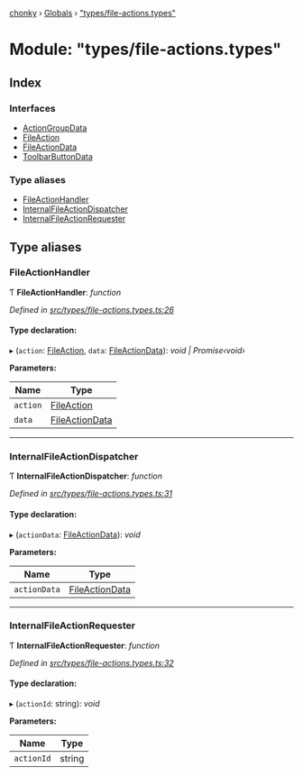 [chonky](../README.md) › [Globals](../globals.md) › ["types/file-actions.types"](_types_file_actions_types_.md)

# Module: "types/file-actions.types"

## Index

### Interfaces

* [ActionGroupData](../interfaces/_types_file_actions_types_.actiongroupdata.md)
* [FileAction](../interfaces/_types_file_actions_types_.fileaction.md)
* [FileActionData](../interfaces/_types_file_actions_types_.fileactiondata.md)
* [ToolbarButtonData](../interfaces/_types_file_actions_types_.toolbarbuttondata.md)

### Type aliases

* [FileActionHandler](_types_file_actions_types_.md#fileactionhandler)
* [InternalFileActionDispatcher](_types_file_actions_types_.md#internalfileactiondispatcher)
* [InternalFileActionRequester](_types_file_actions_types_.md#internalfileactionrequester)

## Type aliases

###  FileActionHandler

Ƭ **FileActionHandler**: *function*

*Defined in [src/types/file-actions.types.ts:26](https://github.com/TimboKZ/Chonky/blob/01ce777/src/types/file-actions.types.ts#L26)*

#### Type declaration:

▸ (`action`: [FileAction](../interfaces/_types_file_actions_types_.fileaction.md), `data`: [FileActionData](../interfaces/_types_file_actions_types_.fileactiondata.md)): *void | Promise‹void›*

**Parameters:**

Name | Type |
------ | ------ |
`action` | [FileAction](../interfaces/_types_file_actions_types_.fileaction.md) |
`data` | [FileActionData](../interfaces/_types_file_actions_types_.fileactiondata.md) |

___

###  InternalFileActionDispatcher

Ƭ **InternalFileActionDispatcher**: *function*

*Defined in [src/types/file-actions.types.ts:31](https://github.com/TimboKZ/Chonky/blob/01ce777/src/types/file-actions.types.ts#L31)*

#### Type declaration:

▸ (`actionData`: [FileActionData](../interfaces/_types_file_actions_types_.fileactiondata.md)): *void*

**Parameters:**

Name | Type |
------ | ------ |
`actionData` | [FileActionData](../interfaces/_types_file_actions_types_.fileactiondata.md) |

___

###  InternalFileActionRequester

Ƭ **InternalFileActionRequester**: *function*

*Defined in [src/types/file-actions.types.ts:32](https://github.com/TimboKZ/Chonky/blob/01ce777/src/types/file-actions.types.ts#L32)*

#### Type declaration:

▸ (`actionId`: string): *void*

**Parameters:**

Name | Type |
------ | ------ |
`actionId` | string |
